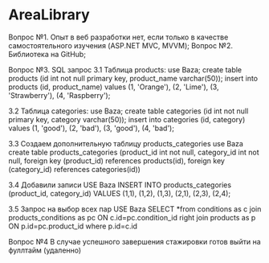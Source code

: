 # AreaLibrary
Вопрос №1. Опыт в веб разработки нет, если только в качестве самостоятельного изучения (ASP.NET MVC, MVVM);
Вопрос №2. Библиотека на GitHub;

Вопрос №3. SQL запрос
  3.1 Таблица products: 
use Baza;
create table products
(id int not null primary key, product_name varchar(50));
insert into products
(id, product_name)
values
(1, 'Orange'),
(2, 'Lime'),
(3, 'Strawberry'),
(4, 'Raspberry');

  3.2 Таблица categories: 
use Baza;
create table categories
(id int not null primary key, category varchar(50));
insert into categories
(id, category)
values
(1, 'good'),
(2, 'bad'),
(3, 'good'),
(4, 'bad');

  3.3 Создаем дополнительную таблицу products_categories
use Baza
create table products_categories
(product_id int not null, category_id int not null,
foreign key (product_id) references products(id),
foreign key (category_id) references categories(id))

  3.4 Добавили записи 
USE Baza
INSERT INTO products_categories
           (product_id,
            category_id)
     VALUES
           (1,1), (1,2), (1,3), (2,1), (2,3), (2,4);

  3.5 Запрос на выбор всех пар
USE Baza
SELECT *from conditions as c
join products_conditions as pc ON c.id=pc.condition_id
right join products as p ON p.id=pc.product_id
where p.id=c.id

Вопрос №4
В случае успешного завершения стажировки готов выйти на фуллтайм (удаленно)
